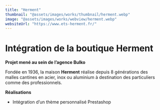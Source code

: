 ```yaml
---
title: "Herment"
thumbnail: "@assets/images/works/thumbnail/herment.webp"
image: "@assets/images/works/webview/herment.webp"
websiteUrl: "https://www.ets-herment.fr/"
---
```


# Intégration de la boutique Herment

**Projet mené au sein de l’agence Bulko**

Fondée en 1936, la maison **Herment** réalise depuis 8 générations des malles cantines en acier, inox ou aluminium à destination des particuliers comme des professionnels.

**Réalisations**

- Intégration d’un thème personnalisé Prestashop
